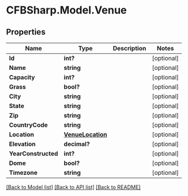 # CFBSharp.Model.Venue
## Properties

Name | Type | Description | Notes
------------ | ------------- | ------------- | -------------
**Id** | **int?** |  | [optional] 
**Name** | **string** |  | [optional] 
**Capacity** | **int?** |  | [optional] 
**Grass** | **bool?** |  | [optional] 
**City** | **string** |  | [optional] 
**State** | **string** |  | [optional] 
**Zip** | **string** |  | [optional] 
**CountryCode** | **string** |  | [optional] 
**Location** | [**VenueLocation**](VenueLocation.md) |  | [optional] 
**Elevation** | **decimal?** |  | [optional] 
**YearConstructed** | **int?** |  | [optional] 
**Dome** | **bool?** |  | [optional] 
**Timezone** | **string** |  | [optional] 

[[Back to Model list]](../README.md#documentation-for-models) [[Back to API list]](../README.md#documentation-for-api-endpoints) [[Back to README]](../README.md)

